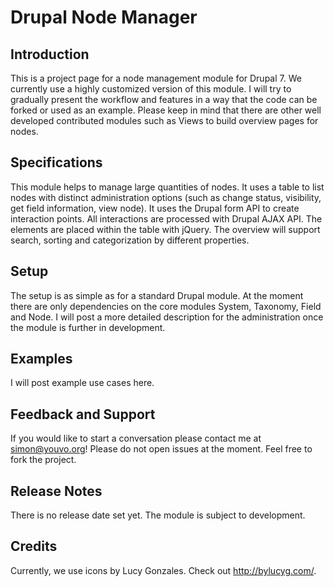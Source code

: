 # Drupal Node Manager

## Introduction

This is a project page for a node management module for Drupal 7. We currently use a highly customized version of this module. I will try to gradually present the workflow and features in a way that the code can be forked or used as an example. Please keep in mind that there are other well developed contributed modules such as Views to build overview pages for nodes.

## Specifications

This module helps to manage large quantities of nodes. It uses a table to list nodes with distinct administration options (such as change status, visibility, get field information, view node). It uses the Drupal form API to create interaction points. All interactions are processed with Drupal AJAX API. The elements are placed within the table with jQuery. The overview will support search, sorting and categorization by different properties.

## Setup

The setup is as simple as for a standard Drupal module. At the moment there are only dependencies on the core modules System, Taxonomy, Field and Node. I will post a more detailed description for the administration once the module is further in development.

## Examples

I will post example use cases here.

## Feedback and Support

If you would like to start a conversation please contact me at simon@youvo.org! Please do not open issues at the moment. Feel free to fork the project.

## Release Notes

There is no release date set yet. The module is subject to development.

## Credits

Currently, we use icons by Lucy Gonzales. Check out http://bylucyg.com/.